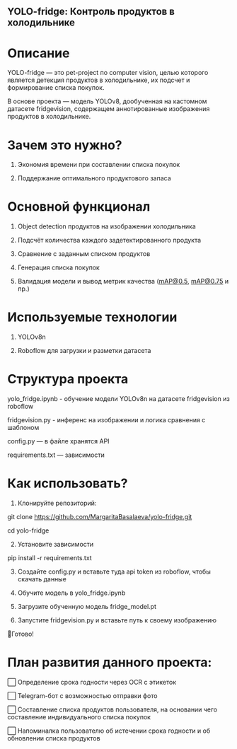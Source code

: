 ## YOLO-fridge: Контроль продуктов в холодильнике

# Описание

YOLO-fridge — это pet-project по computer vision, целью которого является детекция продуктов в холодильнике, их подсчет и формирование списка покупок.

В основе проекта — модель YOLOv8, дообученная на кастомном датасете fridgevision, содержащем аннотированные изображения продуктов в холодильнике.

# Зачем это нужно? 

1. Экономия времени при составлении списка покупок

2. Поддержание оптимального продуктового запаса

# Основной функционал

1. Object detection продуктов на изображении холодильника

2. Подсчёт количества каждого задетектированного продукта

3. Сравнение с заданным списком продуктов

4. Генерация списка покупок

5. Валидация модели и вывод метрик качества (mAP@0.5, mAP@0.75 и пр.)
   
# Используемые технологии

1. YOLOv8n

2. Roboflow для загрузки и разметки датасета

# Структура проекта

yolo_fridge.ipynb - обучение модели YOLOv8n на датасете fridgevision из roboflow

fridgevision.py - инференс на изображении и логика сравнения с шаблоном

config.py — в файле хранятся API

requirements.txt — зависимости

# Как использовать?

1. Клонируйте репозиторий:

git clone https://github.com/MargaritaBasalaeva/yolo-fridge.git

cd yolo-fridge

2. Установите зависимости

pip install -r requirements.txt

3. Создайте config.py и вставьте туда api token из roboflow, чтобы скачать данные

4. Обучите модель в yolo_fridge.ipynb
   
5. Загрузите обученную модель fridge_model.pt
  
6. Запустите fridgevision.py и вставьте путь к своему изображению

🎉Готово!

# План развития данного проекта:
⬜ Определение срока годности через OCR с этикеток

⬜ Telegram-бот с возможностью отправки фото

⬜ Составление списка продуктов пользователя, на основании чего составление индивидуального списка покупок

⬜ Напоминалка пользователю об истечении срока годности и об обновлении списка продуктов
